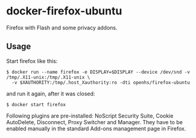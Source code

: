 # docker-firefox-ubuntu

Firefox with Flash and some privacy addons.



## Usage

Start firefox like this:

    $ docker run --name firefox -e DISPLAY=$DISPLAY --device /dev/snd -v /tmp/.X11-unix:/tmp/.X11-unix \
      -v $XAUTHORITY:/tmp/.host_Xauthority:ro -dti openhs/firefox-ubuntu

and run it again, after it was closed:

    $ docker start firefox

Following plugins are pre-installed: NoScript Security Suite, Cookie AutoDelete, Disconnect, Proxy Switcher and
Manager.  They have to be enabled manually in the standard Add-ons management page in Firefox.
